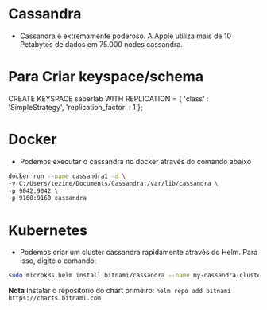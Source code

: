 # Cassandra

* Cassandra é extremamente poderoso. A Apple utiliza mais de 10 Petabytes de dados em 75.000 nodes cassandra. 


# Para Criar keyspace/schema

CREATE KEYSPACE saberlab
  WITH REPLICATION = { 
   'class' : 'SimpleStrategy', 
   'replication_factor' : 1 
  };

# Docker

* Podemos executar o cassandra no docker através do comando abaixo

```bash
docker run --name cassandra1 -d \
-v C:/Users/tezine/Documents/Cassandra:/var/lib/cassandra \
-p 9042:9042 \
-p 9160:9160 cassandra
```

# Kubernetes

* Podemos criar um cluster cassandra rapidamente através do Helm. Para isso, digite o comando: 
```bash
sudo microk8s.helm install bitnami/cassandra --name my-cassandra-cluster --set dbUser.user=tezine,dbUser.password=suaSenha  cluster.replicaCount=3 
```

**Nota** Instalar o repositório do chart primeiro: `helm repo add bitnami https://charts.bitnami.com`